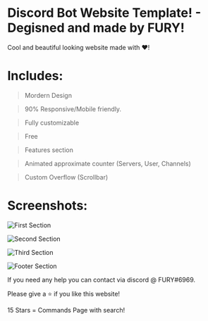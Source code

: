 # Discord Bot Website Template! - Degisned and made by FURY!

 Cool and beautiful looking website made with ❤️!


# Includes:
> Mordern Design

> 90% Responsive/Mobile friendly. 

> Fully customizable

> Free

> Features section

> Animated approximate counter (Servers, User, Channels)

> Custom Overflow (Scrollbar)
# Screenshots:

![First Section](https://cdn.discordapp.com/attachments/802859558925893672/862250268846456832/wweb1.PNG)

![Second Section](https://cdn.discordapp.com/attachments/802859558925893672/862250340367859722/feature.PNG)

![Third Section](https://cdn.discordapp.com/attachments/802859558925893672/862250727001554944/channels.PNG)

![Footer Section](https://cdn.discordapp.com/attachments/802859558925893672/862250790433325056/asdasdasdasdasdadasdadsa.PNG)

If you need any help you can contact via discord @ FURY#6969.

Please give a ⭐ if you like this website!

15 Stars = Commands Page with search!
